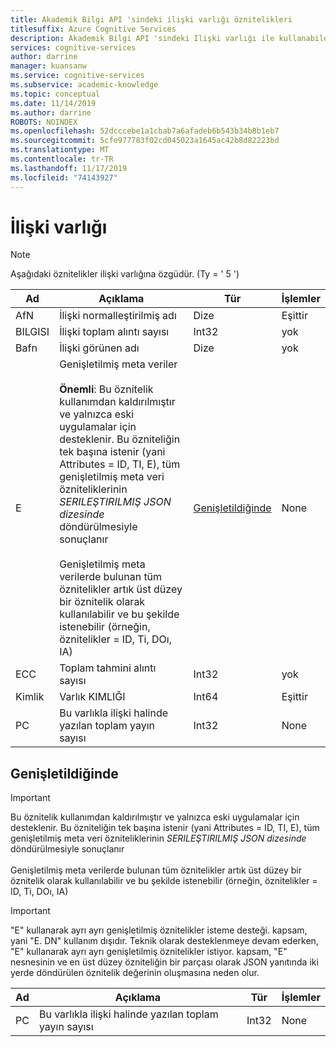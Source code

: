 ```yaml
---
title: Akademik Bilgi API 'sindeki ilişki varlığı öznitelikleri
titlesuffix: Azure Cognitive Services
description: Akademik Bilgi API 'sindeki Ilişki varlığı ile kullanabileceğiniz öznitelikleri öğrenin.
services: cognitive-services
author: darrine
manager: kuansanw
ms.service: cognitive-services
ms.subservice: academic-knowledge
ms.topic: conceptual
ms.date: 11/14/2019
ms.author: darrine
ROBOTS: NOINDEX
ms.openlocfilehash: 52dcccebe1a1cbab7a6afadeb6b543b34b8b1eb7
ms.sourcegitcommit: 5cfe977783f02cd045023a1645ac42b8d82223bd
ms.translationtype: MT
ms.contentlocale: tr-TR
ms.lasthandoff: 11/17/2019
ms.locfileid: "74143927"
---
```

# <a name="affiliation-entity"></a>İlişki varlığı

> [!NOTE]
> Aşağıdaki öznitelikler ilişki varlığına özgüdür. (Ty = ' 5 ')

Ad | Açıklama | Tür | İşlemler
--- | --- | --- | ---
AfN | İlişki normalleştirilmiş adı |Dize |Eşittir
BILGISI | İlişki toplam alıntı sayısı |Int32        |yok  
Bafn | İlişki görünen adı |Dize |yok
E | Genişletilmiş meta veriler</br></br>**Önemli**: Bu öznitelik kullanımdan kaldırılmıştır ve yalnızca eski uygulamalar için desteklenir. Bu özniteliğin tek başına istenir (yani Attributes = ID, TI, E), tüm genişletilmiş meta veri özniteliklerinin *SERILEŞTIRILMIŞ JSON dizesinde* döndürülmesiyle sonuçlanır</br></br>Genişletilmiş meta verilerde bulunan tüm öznitelikler artık üst düzey bir öznitelik olarak kullanılabilir ve bu şekilde istenebilir (örneğin, öznitelikler = ID, Ti, DOı, IA) | [Genişletildiğinde](#extended) | None
ECC | Toplam tahmini alıntı sayısı |Int32 |yok
Kimlik | Varlık KIMLIĞI |Int64 |Eşittir
PC | Bu varlıkla ilişki halinde yazılan toplam yayın sayısı | Int32 | None

## <a name="extended"></a>Genişletildiğinde

> [!IMPORTANT]
> Bu öznitelik kullanımdan kaldırılmıştır ve yalnızca eski uygulamalar için desteklenir. Bu özniteliğin tek başına istenir (yani Attributes = ID, TI, E), tüm genişletilmiş meta veri özniteliklerinin *SERILEŞTIRILMIŞ JSON dizesinde* döndürülmesiyle sonuçlanır</br></br>Genişletilmiş meta verilerde bulunan tüm öznitelikler artık üst düzey bir öznitelik olarak kullanılabilir ve bu şekilde istenebilir (örneğin, öznitelikler = ID, Ti, DOı, IA)

> [!IMPORTANT]
> "E" kullanarak ayrı ayrı genişletilmiş öznitelikler isteme desteği. kapsam, yani "E. DN" kullanım dışıdır. Teknik olarak desteklenmeye devam ederken, "E" kullanarak ayrı ayrı genişletilmiş öznitelikler istiyor. kapsam, "E" nesnesinin ve en üst düzey özniteliğin bir parçası olarak JSON yanıtında iki yerde döndürülen öznitelik değerinin oluşmasına neden olur.

Ad | Açıklama | Tür | İşlemler
--- | --- | --- | ---
PC | Bu varlıkla ilişki halinde yazılan toplam yayın sayısı | Int32 | None
